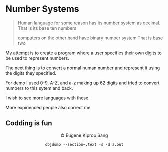 # Number Systems
>Human language for some reason has its number system as decimal.
>That is its base ten numbers
>
>computers on the other hand have binary number system 
>That is base two

My attempt is to create a program where a user specifies their own digits to  be used to represent numbers.

The next thing is to convert a normal human number and represent it using the digits they specified.

For demo I used 0-9, A-Z, and a-z making up 62 digits and tried to convert numbers to this sytem and back.

I wish to see more languages with these.

More expirienced people also correct me
 ## Codding is fun
<center> &copy Eugene Kiprop Sang</cetnter>


` objdump --section=.text -s -d a.out `
